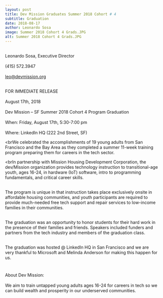 ```yaml
---
layout: post
title: Dev Mission Graduates Summer 2018 Cohort # 4
subtitle: Graduation
date: 2018-08-17
author: Leonardo Sosa
image: Summer 2018 Cohort 4 Grads.JPG
alt: Summer 2018 Cohort 4 Grads.JPG
---
```

<br>Leonardo Sosa, Executive Director<br/>
<br>(415) 572.3947<br/>
<br>leo@devmission.org<br>

<br>FOR IMMEDIATE RELEASE<br/>
<br>August 17th, 2018<br/>
<br>Dev Mission – SF Summer 2018 Cohort 4 Program Graduation<br/>
<br>When: Friday, August 17th, 5:30-7:00 pm<br/>
<br>Where: LinkedIn HQ (222 2nd Street, SF)<br>

<brWe celebrated the accomplishments of 19 young adults from San Francisco and the Bay Area as they completed a summer 11-week training program preparing them for careers in the tech sector.<br/>

<brIn partnership with Mission Housing Development Corporation, the dev/Mission organization provides technology instruction to transitional-age youth, ages 16-24, in hardware (IoT) software, intro to programming fundamentals, and critical career skills.<br/>

<br>The program is unique in that instruction takes place exclusively onsite in affordable housing communities, and youth participants are required to provide much-needed free tech support and repair services to low-income families in their communities.<br/>

<br>The graduation was an opportunity to honor students for their hard work in the presence of their families and friends. Speakers included funders and partners from the tech industry and members of the graduation class.<br/>

<br>The graduation was hosted @ LinkedIn HQ in San Francisco and we are very thankful to Microsoft and Melinda Anderson for making this happen for us.<br>
 
###
 
<br>About Dev Mission:<br/>
<br>We aim to train untapped young adults ages 16-24 for careers in tech so we can build wealth and prosperity in our underserved communities.<br/>
